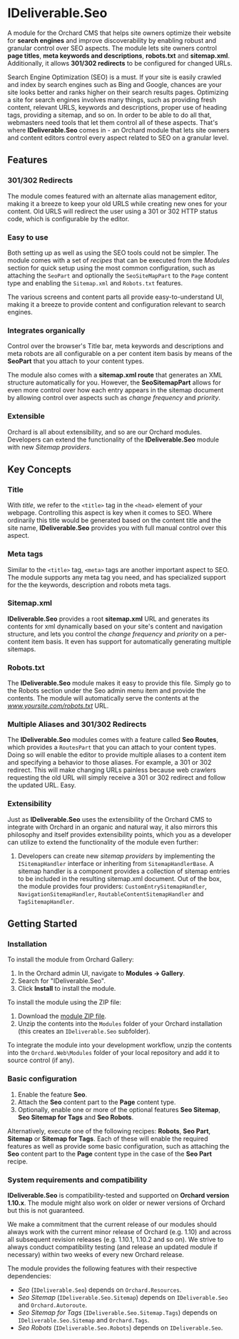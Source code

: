 # IDeliverable.Seo

A module for the Orchard CMS that helps site owners optimize their website for **search engines** and improve discoverability by enabling robust and granular control over SEO aspects. The module lets site owners control **page titles**, **meta keywords and descriptions**, **robots.txt** and **sitemap.xml**. Additionally, it allows **301/302 redirects** to be configured for changed URLs.

Search Engine Optimization (SEO) is a must. If your site is easily crawled and index by search engines such as Bing and Google, chances are your site looks better and ranks higher on their search results pages. Optimizing a site for search engines involves many things, such as providing fresh content, relevant URLS, keywords and descriptions, proper use of heading tags, providing a sitemap, and so on. In order to be able to do all that, webmasters need tools that let them control all of these aspects. That's where **IDeliverable.Seo** comes in - an Orchard module that lets site owners and content editors control every aspect related to SEO on a granular level.

## Features

### 301/302 Redirects

The module comes featured with an alternate alias management editor, making it a breeze to keep your old URLS while creating new ones for your content. Old URLS will redirect the user using a 301 or 302 HTTP status code, which is configurable by the editor.

### Easy to use

Both setting up as well as using the SEO tools could not be simpler. The module comes with a set of *recipes* that can be executed from the *Modules* section for quick setup using the most common configuration, such as attaching the `SeoPart` and optionally the `SeoSiteMapPart` to the `Page` content type and enabling the `Sitemap.xml` and `Robots.txt` features.

The various screens and content parts all provide easy-to-understand UI, making it a breeze to provide content and configuration relevant to search engines.

### Integrates organically

Control over the browser's Title bar, meta keywords and descriptions and meta robots are all configurable on a per content item basis by means of the **SeoPart** that you attach to your content types.

The module also comes with a **sitemap.xml route** that generates an XML structure automatically for you. However, the **SeoSitemapPart** allows for even more control over how each entry appears in the sitemap document by allowing control over aspects such as *change frequency* and *priority*.

### Extensible

Orchard is all about extensibility, and so are our Orchard modules. Developers can extend the functionality of the **IDeliverable.Seo** module with new *Sitemap providers*.

## Key Concepts


### Title

With *title*, we refer to the `<title>` tag in the `<head>` element of your webpage. Controlling this aspect is key when it comes to SEO. Where ordinarily this title would be generated based on the content title and the site name, **IDeliverable.Seo** provides you with full manual control over this aspect.

### Meta tags

Similar to the `<title>` tag, `<meta>` tags are another important aspect to SEO. The module supports any meta tag you need, and has specialized support for the the keywords, description and robots meta tags.

### Sitemap.xml

**IDeliverable.Seo** provides a root **sitemap.xml** URL and generates its contents for xml dynamically based on your site's content and navigation structure, and lets you control the *change frequency* and *priority* on a per-content item basis. It even has support for automatically generating multiple sitemaps.

### Robots.txt

The **IDeliverable.Seo** module makes it easy to provide this file. Simply go to the Robots section under the Seo admin menu item and provide the contents. The module will automatically serve the contents at the *www.yoursite.com/robots.txt* URL.

### Multiple Aliases and 301/302 Redirects

The **IDeliverable.Seo** modules comes with a feature called **Seo Routes**, which provides a `RoutesPart` that you can attach to your content types. Doing so will enable the editor to provide multiple aliases to a content item and specifying a behavior to those aliases. For example, a 301 or 302 redirect. This will make changing URLs painless because web crawlers requesting the old URL will simply receive a 301 or 302 redirect and follow the updated URL. Easy.

### Extensibility

Just as **IDeliverable.Seo** uses the extensibility of the Orchard CMS to integrate with Orchard in an organic and natural way, it also mirrors this philosophy and itself provides extensibility points, which you as a developer can utilize to extend the functionality of the module even further:

1. Developers can create new *sitemap providers* by implementing the `ISitemapHandler` interface or inheriting from `SitemapHandlerBase`. A sitemap handler is a component provides a collection of sitemap entries to be included in the resulting sitemap.xml document. Out of the box, the module provides four providers: `CustomEntrySitemapHandler`, `NavigationSitemapHandler`, `RoutableContentSitemapHandler` and `TagSitemapHandler`.

## Getting Started

### Installation

To install the module from Orchard Gallery:

1. In the Orchard admin UI, navigate to **Modules -> Gallery**.
1. Search for "IDeliverable.Seo".
1. Click **Install** to install the module.

To install the module using the ZIP file:

1. Download the [module ZIP file](https://github.com/IDeliverable/IDeliverable.Seo/archive/orchard-1.10.x.zip).
1. Unzip the contents into the `Modules` folder of your Orchard installation (this creates an `IDeliverable.Seo` subfolder).

To integrate the module into your development workflow, unzip the contents into the `Orchard.Web\Modules` folder of your local repository and add it to source control (if any).

### Basic configuration

1. Enable the feature **Seo**.
1. Attach the **Seo** content part to the **Page** content type.
1. Optionally, enable one or more of the optional features **Seo Sitemap**, **Seo Sitemap for Tags** and **Seo Robots**.

Alternatively, execute one of the following recipes: **Robots**, **Seo Part**, **Sitemap** or **Sitemap for Tags**. Each of these will enable the required features as well as provide some basic configuration, such as attaching the **Seo** content part to the **Page** content type in the case of the **Seo Part** recipe.

### System requirements and compatibility
		
**IDeliverable.Seo** is compatibility-tested and supported on **Orchard version 1.10.x**. The module might also work on older or newer versions of Orchard but this is not guaranteed.

We make a commitment that the current release of our modules should always work with the current minor release of Orchard (e.g. 1.10) and across all subsequent revision releases (e.g. 1.10.1, 1.10.2 and so on). We strive to always conduct compatibility testing (and release an updated module if necessary) within two weeks of every new Orchard release.

The module provides the following features with their respective dependencies:

- *Seo* (`IDeliverable.Seo`) depends on `Orchard.Resources`.
- *Seo Sitemap* (`IDeliverable.Seo.Sitemap`) depends on `IDeliverable.Seo` and `Orchard.Autoroute`.
- *Seo Sitemap for Tags* (`IDeliverable.Seo.Sitemap.Tags`) depends on `IDeliverable.Seo.Sitemap` and `Orchard.Tags`.
- *Seo Robots* (`IDeliverable.Seo.Robots`) depends on `IDeliverable.Seo`.
